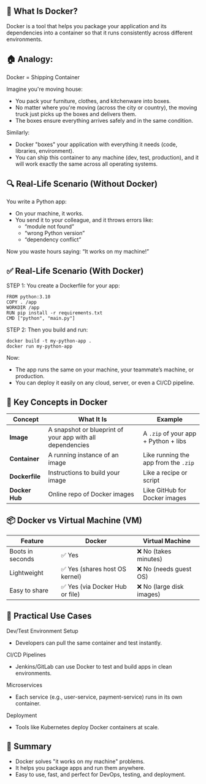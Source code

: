 ## 🔧 What Is Docker?
Docker is a tool that helps you package your application and its dependencies into a container so that it runs consistently across different environments.

## 🏠 Analogy: 
Docker = Shipping Container

Imagine you're moving house:
  - You pack your furniture, clothes, and kitchenware into boxes.
  - No matter where you're moving (across the city or country), the moving truck just picks up the boxes and delivers them.
  - The boxes ensure everything arrives safely and in the same condition.

Similarly:
  - Docker "boxes" your application with everything it needs (code, libraries, environment).
  - You can ship this container to any machine (dev, test, production), and it will work exactly the same across all operating systems.


## 🔍 Real-Life Scenario (Without Docker)
You write a Python app:
  - On your machine, it works.
  - You send it to your colleague, and it throws errors like:
    - “module not found”
    - “wrong Python version”
    - “dependency conflict”

Now you waste hours saying: “It works on my machine!”


## ✅ Real-Life Scenario (With Docker)
STEP 1: You create a Dockerfile for your app:
  ```
  FROM python:3.10
  COPY . /app
  WORKDIR /app
  RUN pip install -r requirements.txt
  CMD ["python", "main.py"]
  ```
STEP 2: Then you build and run:
  ```
  docker build -t my-python-app .
  docker run my-python-app
  
  ```
Now:
  - The app runs the same on your machine, your teammate’s machine, or production.
  - You can deploy it easily on any cloud, server, or even a CI/CD pipeline.


## 🧱 Key Concepts in Docker
| Concept        | What It Is                                                | Example                              |
| -------------- | --------------------------------------------------------- | ------------------------------------ |
| **Image**      | A snapshot or blueprint of your app with all dependencies | A `.zip` of your app + Python + libs |
| **Container**  | A running instance of an image                            | Like running the app from the `.zip` |
| **Dockerfile** | Instructions to build your image                          | Like a recipe or script              |
| **Docker Hub** | Online repo of Docker images                              | Like GitHub for Docker images        |



## 📦 Docker vs Virtual Machine (VM)
| Feature          | Docker                         | Virtual Machine          |
| ---------------- | ------------------------------ | ------------------------ |
| Boots in seconds | ✅ Yes                          | ❌ No (takes minutes)     |
| Lightweight      | ✅ Yes (shares host OS kernel)  | ❌ No (needs guest OS)    |
| Easy to share    | ✅ Yes (via Docker Hub or file) | ❌ No (large disk images) |


## 🚀 Practical Use Cases
Dev/Test Environment Setup
  - Developers can pull the same container and test instantly.

CI/CD Pipelines
  - Jenkins/GitLab can use Docker to test and build apps in clean environments.

Microservices
  - Each service (e.g., user-service, payment-service) runs in its own container.

Deployment
  - Tools like Kubernetes deploy Docker containers at scale.


## 📘 Summary
- Docker solves "it works on my machine" problems.
- It helps you package apps and run them anywhere.
- Easy to use, fast, and perfect for DevOps, testing, and deployment.
















